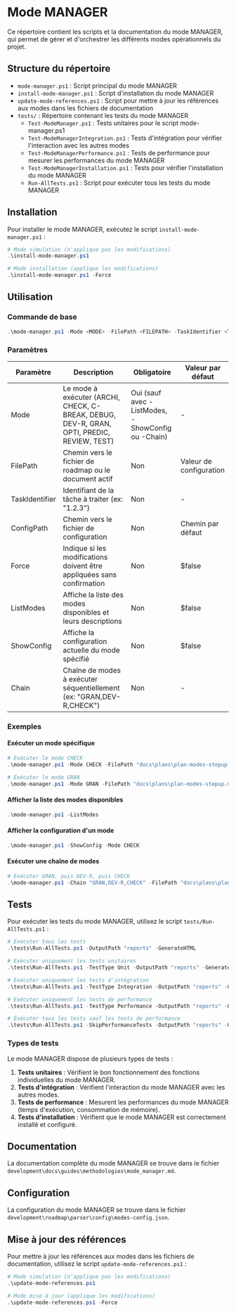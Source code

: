 # Mode MANAGER

Ce répertoire contient les scripts et la documentation du mode MANAGER, qui permet de gérer et d'orchestrer les différents modes opérationnels du projet.

## Structure du répertoire

- `mode-manager.ps1` : Script principal du mode MANAGER
- `install-mode-manager.ps1` : Script d'installation du mode MANAGER
- `update-mode-references.ps1` : Script pour mettre à jour les références aux modes dans les fichiers de documentation
- `tests/` : Répertoire contenant les tests du mode MANAGER
  - `Test-ModeManager.ps1` : Tests unitaires pour le script mode-manager.ps1
  - `Test-ModeManagerIntegration.ps1` : Tests d'intégration pour vérifier l'interaction avec les autres modes
  - `Test-ModeManagerPerformance.ps1` : Tests de performance pour mesurer les performances du mode MANAGER
  - `Test-ModeManagerInstallation.ps1` : Tests pour vérifier l'installation du mode MANAGER
  - `Run-AllTests.ps1` : Script pour exécuter tous les tests du mode MANAGER

## Installation

Pour installer le mode MANAGER, exécutez le script `install-mode-manager.ps1` :

```powershell
# Mode simulation (n'applique pas les modifications)
.\install-mode-manager.ps1

# Mode installation (applique les modifications)
.\install-mode-manager.ps1 -Force
```

## Utilisation

### Commande de base

```powershell
.\mode-manager.ps1 -Mode <MODE> -FilePath <FILEPATH> -TaskIdentifier <TASKID> [-Force]
```

### Paramètres

| Paramètre | Description | Obligatoire | Valeur par défaut |
|-----------|-------------|-------------|-------------------|
| Mode | Le mode à exécuter (ARCHI, CHECK, C-BREAK, DEBUG, DEV-R, GRAN, OPTI, PREDIC, REVIEW, TEST) | Oui (sauf avec -ListModes, -ShowConfig ou -Chain) | - |
| FilePath | Chemin vers le fichier de roadmap ou le document actif | Non | Valeur de configuration |
| TaskIdentifier | Identifiant de la tâche à traiter (ex: "1.2.3") | Non | - |
| ConfigPath | Chemin vers le fichier de configuration | Non | Chemin par défaut |
| Force | Indique si les modifications doivent être appliquées sans confirmation | Non | $false |
| ListModes | Affiche la liste des modes disponibles et leurs descriptions | Non | $false |
| ShowConfig | Affiche la configuration actuelle du mode spécifié | Non | $false |
| Chain | Chaîne de modes à exécuter séquentiellement (ex: "GRAN,DEV-R,CHECK") | Non | - |

### Exemples

#### Exécuter un mode spécifique

```powershell
# Exécuter le mode CHECK
.\mode-manager.ps1 -Mode CHECK -FilePath "docs\plans\plan-modes-stepup.md" -TaskIdentifier "1.2.3" -Force

# Exécuter le mode GRAN
.\mode-manager.ps1 -Mode GRAN -FilePath "docs\plans\plan-modes-stepup.md" -TaskIdentifier "1.2.3"
```

#### Afficher la liste des modes disponibles

```powershell
.\mode-manager.ps1 -ListModes
```

#### Afficher la configuration d'un mode

```powershell
.\mode-manager.ps1 -ShowConfig -Mode CHECK
```

#### Exécuter une chaîne de modes

```powershell
# Exécuter GRAN, puis DEV-R, puis CHECK
.\mode-manager.ps1 -Chain "GRAN,DEV-R,CHECK" -FilePath "docs\plans\plan-modes-stepup.md" -TaskIdentifier "1.2.3"
```

## Tests

Pour exécuter les tests du mode MANAGER, utilisez le script `tests/Run-AllTests.ps1` :

```powershell
# Exécuter tous les tests
.\tests\Run-AllTests.ps1 -OutputPath "reports" -GenerateHTML

# Exécuter uniquement les tests unitaires
.\tests\Run-AllTests.ps1 -TestType Unit -OutputPath "reports" -GenerateHTML

# Exécuter uniquement les tests d'intégration
.\tests\Run-AllTests.ps1 -TestType Integration -OutputPath "reports" -GenerateHTML

# Exécuter uniquement les tests de performance
.\tests\Run-AllTests.ps1 -TestType Performance -OutputPath "reports" -GenerateHTML

# Exécuter tous les tests sauf les tests de performance
.\tests\Run-AllTests.ps1 -SkipPerformanceTests -OutputPath "reports" -GenerateHTML
```

### Types de tests

Le mode MANAGER dispose de plusieurs types de tests :

1. **Tests unitaires** : Vérifient le bon fonctionnement des fonctions individuelles du mode MANAGER.
2. **Tests d'intégration** : Vérifient l'interaction du mode MANAGER avec les autres modes.
3. **Tests de performance** : Mesurent les performances du mode MANAGER (temps d'exécution, consommation de mémoire).
4. **Tests d'installation** : Vérifient que le mode MANAGER est correctement installé et configuré.

## Documentation

La documentation complète du mode MANAGER se trouve dans le fichier `development\docs\guides\methodologies\mode_manager.md`.

## Configuration

La configuration du mode MANAGER se trouve dans le fichier `development\roadmap\parser\config\modes-config.json`.

## Mise à jour des références

Pour mettre à jour les références aux modes dans les fichiers de documentation, utilisez le script `update-mode-references.ps1` :

```powershell
# Mode simulation (n'applique pas les modifications)
.\update-mode-references.ps1

# Mode mise à jour (applique les modifications)
.\update-mode-references.ps1 -Force
```
